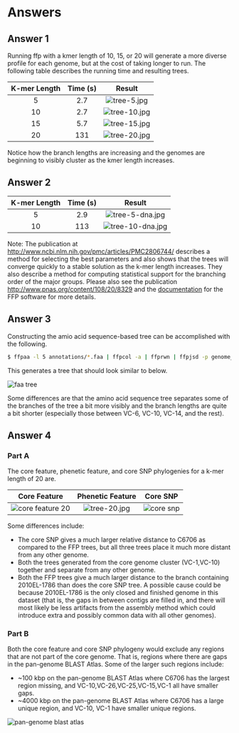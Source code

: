 Answers
=======

Answer 1
--------

Running ffp with a kmer length of 10, 15, or 20 will generate a more diverse profile for each genome, but at the cost of taking longer to run.  The following table describes the running time and resulting trees.

| K-mer Length | Time (s) | Result                             |
|:------------:|:--------:|:----------------------------------:|
| 5            | 2.7      | ![tree-5.jpg](images/tree-5.jpg)   |
| 10           | 2.7      | ![tree-10.jpg](images/tree-10.jpg) |
| 15           | 5.7      | ![tree-15.jpg](images/tree-15.jpg) |
| 20           | 131      | ![tree-20.jpg](images/tree-20.jpg) |

Notice how the branch lengths are increasing and the genomes are beginning to visibly cluster as the kmer length increases.

Answer 2
--------

| K-mer Length | Time (s) | Result                                     |
|:------------:|:--------:|:------------------------------------------:|
| 5            | 2.9      | ![tree-5-dna.jpg](images/tree-5-dna.jpg)   |
| 10           | 113      | ![tree-10-dna.jpg](images/tree-10-dna.jpg) |

Note: The publication at http://www.ncbi.nlm.nih.gov/pmc/articles/PMC2806744/ describes a method for selecting the best parameters and also shows that the trees will converge quickly to a stable solution as the k-mer length increases.  They also describe a method for computing statistical support for the branching order of the major groups.  Please also see the publication http://www.pnas.org/content/108/20/8329 and the [documentation](http://sourceforge.net/projects/ffp-phylogeny/files/?source=navbar) for the FFP software for more details.

Answer 3
--------

Constructing the amio acid sequence-based tree can be accomplished with the following.

```bash
$ ffpaa -l 5 annotations/*.faa | ffpcol -a | ffprwn | ffpjsd -p genome_names_faa.txt | ffptree > tree-5-aa.txt
```

This generates a tree that should look similar to below.

![faa tree](images/tree-5-aa.jpg)

Some differences are that the amino acid sequence tree separates some of the branches of the tree a bit more visibly and the branch lengths are quite a bit shorter (especially those between VC-6, VC-10, VC-14, and the rest).

Answer 4
--------

### Part A

The core feature, phenetic feature, and core SNP phylogenies for a k-mer length of 20 are.

| Core Feature                                | Phenetic Feature                   | Core SNP                       |
|:-------------------------------------------:|:----------------------------------:|:------------------------------:|
| ![core feature 20](images/tree-core-20.jpg) | ![tree-20.jpg](images/tree-20.jpg) | ![core snp][core-snp-tree.jpg] |

Some differences include:

* The core SNP gives a much larger relative distance to C6706 as compared to the FFP trees, but all three trees place it much more distant from any other genome.
* Both the trees generated from the core genome cluster (VC-1,VC-10) together and separate from any other genome.
* Both the FFP trees give a much larger distance to the branch containing 2010EL-1786 than does the core SNP tree.  A possible cause could be because 2010EL-1786 is the only closed and finished genome in this dataset (that is, the gaps in between contigs are filled in, and there will most likely be less artifacts from the assembly method which could introduce extra and possibly common data with all other genomes).

### Part B

Both the core feature and core SNP phylogeny would exclude any regions that are not part of the core genome.  That is, regions where there are gaps in the pan-genome BLAST Atlas.  Some of the larger such regions include:

* ~100 kbp on the pan-genome BLAST Atlas where C6706 has the largest region missing, and VC-10,VC-26,VC-25,VC-15,VC-1 all have smaller gaps.
* ~4000 kbp on the pan-genome BLAST Atlas where C6706 has a large unique region, and VC-10, VC-1 have smaller unique regions.

![pan-genome blast atlas](../gview-server/images/lab4-pangenome-all.jpg)

[core-snp-tree.jpg]: ../core-snp/images/output-10-tree.jpg
